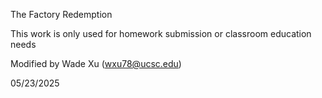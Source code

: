 The Factory Redemption

This work is only used for homework submission or classroom education needs

Modified by Wade Xu (wxu78@ucsc.edu)

05/23/2025
